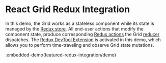 # React Grid Redux Integration

In this demo, the Grid works as a stateless component while its state is managed by the [Redux store](http://redux.js.org/docs/basics/Store.html). All end-user actions that modify the component state, produce corresponding [Redux actions](http://redux.js.org/docs/basics/Actions.html) the Grid [reducer](http://redux.js.org/docs/basics/Reducers.html) dispatches. The [Redux DevTool Extension](https://github.com/zalmoxisus/redux-devtools-extension#redux-devtools-extension) is activated in this demo, which allows you to perform time-traveling and observe Grid state mutations.

.embedded-demo(featured-redux-integration/demo)
